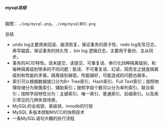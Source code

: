 ###### **mysql总结**
脑图：`./img/mysql.png`，`./img/mysql索引.png`

总结
- undo log主要用来回滚、崩溃恢复，保证事务的原子性、redo log先写日志，再写磁盘，保证事务的持久性 、bin log 逻辑日志，主要用于备份、主从同步。
- 事务的ACID特性。读未提交、读提交、可重复读、串行化四种隔离级别，和每种隔离级别带来的不同问题：脏读、不可重复读、幻读，简而言之就是隔离级别和性能的矛盾，隔离级别越低，性能越好，可能造成的问题也越多。
- 索引可以根据数据接口分为B+ Tree索引、Hash索引、Full Text索引；按照物理存储分为聚簇索引、辅助索引；按照字段个数可以分为单列索引、联合索引；按照字段特性分为：主键索引、唯一索引、普通索引、前缀索引。以及索引常见的几种失效场景。
- MySQL的全局锁、表级锁、innodb的行锁
- MySQL 多版本控制MVCC的快照技术
- 一条MySQL语句大概的执行流程